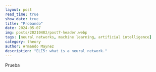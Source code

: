 ```yaml
---
layout: post
read_time: true
show_date: true
title: "Probando"
date: 2024-05-07
img: posts/20210402/post7-header.webp
tags: [neural networks, machine learning, artificial intelligence]
category: theory
author: Armando Maynez
description: "ELI5: what is a neural network."
---
```

Prueba
